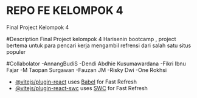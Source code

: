# REPO FE KELOMPOK 4

Final Project Kelompok 4

#Description
Final  Project kelompok 4 Harisenin bootcamp , project bertema untuk para pencari kerja mengambil refrensi dari salah satu situs populer 


#Collabolator
-AnnangBudiS
-Dendi Abdhie Kusumawardana 
-Fikri Ibnu Fajar
-M Taopan Surgawan 
-Fauzan JM
-Risky Dwi 
-One Rokhsi



- [@vitejs/plugin-react](https://github.com/vitejs/vite-plugin-react/blob/main/packages/plugin-react/README.md) uses [Babel](https://babeljs.io/) for Fast Refresh
- [@vitejs/plugin-react-swc](https://github.com/vitejs/vite-plugin-react-swc) uses [SWC](https://swc.rs/) for Fast Refresh
